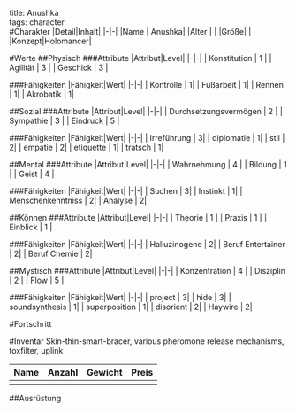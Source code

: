 title: Anushka  
tags: character  
#Charakter
|Detail|Inhalt|
|-|-|
|Name | Anushka|
|Alter | |
|Größe| |
|Konzept|Holomancer|


#Werte
##Physisch
###Attribute
|Attribut|Level|
|-|-|
| Konstitution | 1 |
| Agilität | 3 |
| Geschick | 3 |

###Fähigkeiten
|Fähigkeit|Wert|
|-|-|
| Kontrolle | 1|
| Fußarbeit | 1|
| Rennen | 1|
| Akrobatik | 1|


##Sozial
###Attribute 
|Attribut|Level|
|-|-|
| Durchsetzungsvermögen | 2 |
| Sympathie | 3 |
| Eindruck | 5 |


###Fähigkeiten
|Fähigkeit|Wert|
|-|-|
| Irreführung | 3|
| diplomatie | 1|
| stil | 2|
| empatie | 2| 
| etiquette | 1|
| tratsch | 1|


##Mental
###Attribute 
|Attribut|Level|
|-|-|
| Wahrnehmung | 4 |
| Bildung | 1 |
| Geist | 4 |


###Fähigkeiten
|Fähigkeit|Wert|
|-|-|
| Suchen | 3|
| Instinkt | 1|
| Menschenkenntniss | 2|
| Analyse | 2|


##Können
###Attribute 
|Attribut|Level|
|-|-|
| Theorie | 1 |
| Praxis | 1 |
| Einblick | 1 |


###Fähigkeiten
|Fähigkeit|Wert|
|-|-|
| Halluzinogene | 2|
| Beruf Entertainer | 2|
| Beruf Chemie | 2|

##Mystisch
###Attribute 
|Attribut|Level|
|-|-|
| Konzentration | 4 |
| Disziplin | 2 |
| Flow | 5 |


###Fähigkeiten
|Fähigkeit|Wert|
|-|-|
| project | 3|
| hide | 3|
| soundsynthesis | 1|
| superposition | 1|
| disorient | 2|
| Haywire | 2|


#Fortschritt

#Inventar
Skin-thin-smart-bracer, various pheromone release mechanisms, toxfilter, uplink

|Name|Anzahl|Gewicht|Preis|
|---|---|---|---|
|||||

##Ausrüstung

